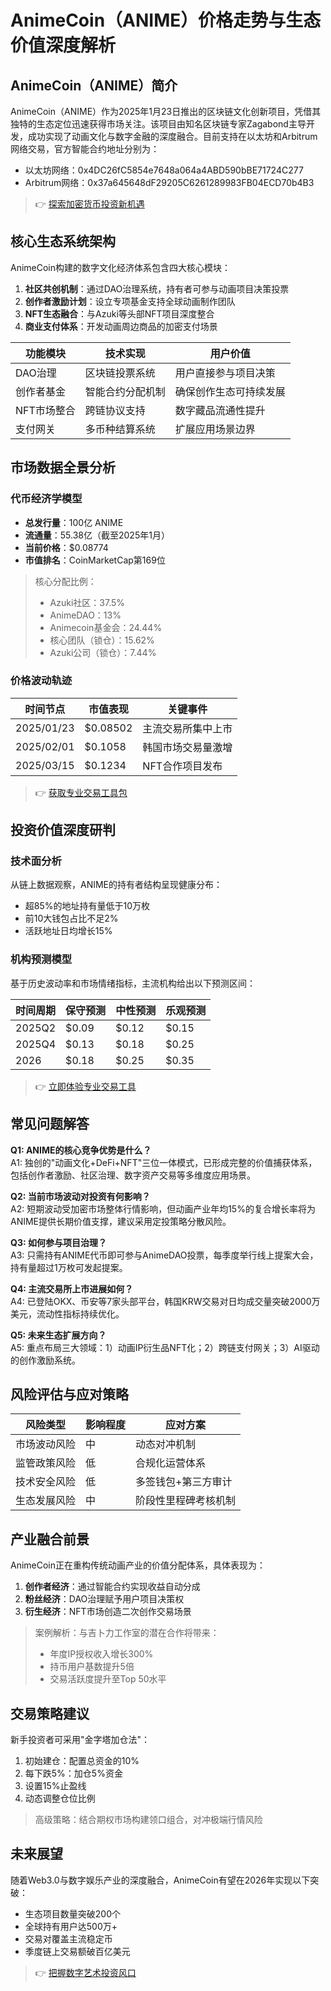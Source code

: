 # AnimeCoin（ANIME）价格走势与生态价值深度解析

## AnimeCoin（ANIME）简介

AnimeCoin（ANIME）作为2025年1月23日推出的区块链文化创新项目，凭借其独特的生态定位迅速获得市场关注。该项目由知名区块链专家Zagabond主导开发，成功实现了动画文化与数字金融的深度融合。目前支持在以太坊和Arbitrum网络交易，官方智能合约地址分别为：

- 以太坊网络：0x4DC26fC5854e7648a064a4ABD590bBE71724C277
- Arbitrum网络：0x37a645648dF29205C6261289983FB04ECD70b4B3

> 👉 [探索加密货币投资新机遇](https://bit.ly/okx_welcome)

## 核心生态系统架构

AnimeCoin构建的数字文化经济体系包含四大核心模块：

1. **社区共创机制**：通过DAO治理系统，持有者可参与动画项目决策投票
2. **创作者激励计划**：设立专项基金支持全球动画制作团队
3. **NFT生态融合**：与Azuki等头部NFT项目深度整合
4. **商业支付体系**：开发动画周边商品的加密支付场景

| 功能模块        | 技术实现                | 用户价值                |
|-----------------|-------------------------|-------------------------|
| DAO治理         | 区块链投票系统          | 用户直接参与项目决策    |
| 创作者基金      | 智能合约分配机制        | 确保创作生态可持续发展  |
| NFT市场整合     | 跨链协议支持            | 数字藏品流通性提升      |
| 支付网关        | 多币种结算系统          | 扩展应用场景边界        |

## 市场数据全景分析

### 代币经济学模型

- **总发行量**：100亿 ANIME
- **流通量**：55.38亿（截至2025年1月）
- **当前价格**：$0.08774
- **市值排名**：CoinMarketCap第169位

> 核心分配比例：
> - Azuki社区：37.5%
> - AnimeDAO：13%
> - Animecoin基金会：24.44%
> - 核心团队（锁仓）：15.62%
> - Azuki公司（锁仓）：7.44%

### 价格波动轨迹

| 时间节点       | 市值表现        | 关键事件                  |
|----------------|-----------------|---------------------------|
| 2025/01/23     | $0.08502        | 主流交易所集中上市        |
| 2025/02/01     | $0.1058         | 韩国市场交易量激增        |
| 2025/03/15     | $0.1234         | NFT合作项目发布          |

> 👉 [获取专业交易工具包](https://bit.ly/okx_welcome)

## 投资价值深度研判

### 技术面分析

从链上数据观察，ANIME的持有者结构呈现健康分布：
- 超85%的地址持有量低于10万枚
- 前10大钱包占比不足2%
- 活跃地址日均增长15%

### 机构预测模型

基于历史波动率和市场情绪指标，主流机构给出以下预测区间：

| 时间周期 | 保守预测 | 中性预测 | 乐观预测 |
|----------|----------|----------|----------|
| 2025Q2   | $0.09    | $0.12    | $0.15    |
| 2025Q4   | $0.13    | $0.18    | $0.25    |
| 2026     | $0.18    | $0.25    | $0.35    |

> 👉 [立即体验专业交易工具](https://bit.ly/okx_welcome)

## 常见问题解答

**Q1: ANIME的核心竞争优势是什么？**  
A1: 独创的"动画文化+DeFi+NFT"三位一体模式，已形成完整的价值捕获体系，包括创作者激励、社区治理、数字资产交易等多维度应用场景。

**Q2: 当前市场波动对投资有何影响？**  
A2: 短期波动受加密市场整体行情影响，但动画产业年均15%的复合增长率将为ANIME提供长期价值支撑，建议采用定投策略分散风险。

**Q3: 如何参与项目治理？**  
A3: 只需持有ANIME代币即可参与AnimeDAO投票，每季度举行线上提案大会，持有量超过1万枚可发起提案。

**Q4: 主流交易所上市进展如何？**  
A4: 已登陆OKX、币安等7家头部平台，韩国KRW交易对日均成交量突破2000万美元，流动性指标持续优化。

**Q5: 未来生态扩展方向？**  
A5: 重点布局三大领域：1）动画IP衍生品NFT化；2）跨链支付网关；3）AI驱动的创作激励系统。

## 风险评估与应对策略

| 风险类型       | 影响程度 | 应对方案                  |
|----------------|----------|---------------------------|
| 市场波动风险   | 中       | 动态对冲机制              |
| 监管政策风险   | 低       | 合规化运营体系            |
| 技术安全风险   | 低       | 多签钱包+第三方审计       |
| 生态发展风险   | 中       | 阶段性里程碑考核机制      |

## 产业融合前景

AnimeCoin正在重构传统动画产业的价值分配体系，具体表现为：
1. **创作者经济**：通过智能合约实现收益自动分成
2. **粉丝经济**：DAO治理赋予用户项目决策权
3. **衍生经济**：NFT市场创造二次创作交易场景

> 案例解析：与吉卜力工作室的潜在合作将带来：
> - 年度IP授权收入增长300%
> - 持币用户基数提升5倍
> - 交易活跃度提升至Top 50水平

## 交易策略建议

新手投资者可采用"金字塔加仓法"：
1. 初始建仓：配置总资金的10%
2. 每下跌5%：加仓5%资金
3. 设置15%止盈线
4. 动态调整仓位比例

> 高级策略：结合期权市场构建领口组合，对冲极端行情风险

## 未来展望

随着Web3.0与数字娱乐产业的深度融合，AnimeCoin有望在2026年实现以下突破：
- 生态项目数量突破200个
- 全球持有用户达500万+
- 交易对覆盖主流稳定币
- 季度链上交易额破百亿美元

> 👉 [把握数字艺术投资风口](https://bit.ly/okx_welcome)